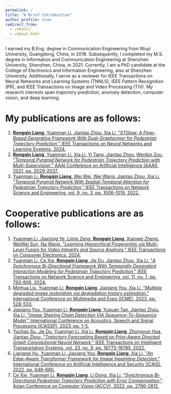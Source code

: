 ```yaml
---
permalink: /
title: "A Brief Introduction"
author_profile: true
redirect_from: 
  - /about/
  - /about.html
---
```


I earned my B.Eng. degree in Communication Engineering from Wuyi University, Guangdong, China, in 2018. Subsequently, I completed my M.S. degree in Information and Communication Engineering at Shenzhen University, Shenzhen, China, in 2021. Currently, I am a PhD candidate at the College of Electronics and Information Engineering, also at Shenzhen University. Additionally, I serve as a reviewer for IEEE Transactions on Neural Networks and Learning Systems (TNNLS), IEEE Pattern Recognition (PR), and IEEE Transactions on Image and Video Processing (TIV). My research interests span trajectory prediction, anomaly detection, computer vision, and deep learning.

My publications are as follows:
======
1. [**Rongqin Liang**, Yuanman Li, Jiantao Zhou, Xia Li, "*STGlow: A Flow-Based Generative Framework With Dual-Graphormer for Pedestrian Trajectory Prediction*," IEEE Transactions on Neural Networks and Learning Systems, 2024.](https://ieeexplore.ieee.org/document/10195882)
2. [**Rongqin Liang**, Yuanman Li, Xia Li, Yi Tang, Jiantao Zhou, Wenbin Zou, "*Temporal Pyramid Network for Pedestrian Trajectory Prediction with Multi-Supervision*," AAAI Conference on Artificial Intelligence (AAAI), 2021, pp. 2029-2037.](https://ojs.aaai.org/index.php/AAAI/article/view/16299)
3. [Yuanman Li, **Rongqin Liang**, Wei Wei, Wei Wang, Jiantao Zhou, Xia Li, "*Temporal Pyramid Network With Spatial-Temporal Attention for Pedestrian Trajectory Prediction*," IEEE Transactions on Network Science and Engineering, vol. 9, no. 3, pp. 1006-1019, 2022.](https://ieeexplore.ieee.org/document/9373939)

Cooperative publications are as follows:
======
1. [Yuanman Li, Jiaxiong Ye, Limin Zeng, **Rongqin Liang**, Xianwei Zheng, WeiWei Sun, Na Wang, "*Learning Hierarchical Fingerprints via Multi-Level Fusion for Video Integrity and Source Analysis*," IEEE Transactions on Consumer Electronics, 2024.](https://ieeexplore.ieee.org/document/10413510)
2. [Yuanman Li, Ce Xie, **Rongqin Liang**, Jie Du, Jiantao Zhou, Xia Li, "*A Synchronous Bi-Directional Framework With Temporally Dependent Interaction Modeling for Pedestrian Trajectory Prediction*," IEEE Transactions on Network Science and Engineering, vol. 11, no. 1, pp. 793-806, 2024.](https://ieeexplore.ieee.org/document/10230870)
3. [Minhua Liu, Yuanman Li, **Rongqin Liang**, Jiaxiang You, Xia Li, "*Multiple degraded image restoration via degradation history estimation*," International Conference on Multimedia and Expo (ICME), 2023, pp. 528-533.](https://ieeexplore.ieee.org/document/10219787)
5. [Jiaxiang You, Yuanman Li, **Rongqin Liang**, Yuxuan Tan, Jiantao Zhou, Xia Li, "*Image Sharing Chain Detection VIA Sequence-To-Sequence Model*," International Conference on Acoustics, Speech and Signal Processing (ICASSP), 2023, pp. 1-5.](https://ieeexplore.ieee.org/document/10095000)
6. [Yuchao Su, Jie Du, Yuanman Li, Xia Li, **Rongqin Liang**, Zhongyun Hua, Jiantao Zhou, "*Trajectory Forecasting Based on Prior-Aware Directed Graph Convolutional Neural Network*," IEEE Transactions on Intelligent Transportation Systems, vol. 23, no. 9, pp. 16773-16785, 2022.](https://ieeexplore.ieee.org/document/9686621)
8. [Liangpei Hu, Yuanman Li, Jiaxiang You, **Rongqin Liang**, Xia Li, "*An Edge-Aware Transformer Framework for Image Inpainting Detection*," International Conference on Artificial Intelligence and Security (ICAIS), 2022, pp. 648–660.](https://link.springer.com/chapter/10.1007/978-3-031-06788-4_53)
9. [Ce Xie, Yuanman Li, **Rongqin Liang**, Li Dong, Xia Li, "*Synchronous Bi-Directional Pedestrian Trajectory Prediction with Error Compensation*," Asian Conference on Computer Vision (ACCV), 2022, pp. 2796-2812.](https://openaccess.thecvf.com/content/ACCV2022/html/Xie_Synchronous_Bi-Directional_Pedestrian_Trajectory_Prediction_with_Error_Compensation_ACCV_2022_paper.html)
